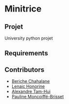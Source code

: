 # Minitrice
## Projet
University python projet
## Requirements
## Contributors
- [Beriche Chahalane](https://github.com/Beriche)
- [Lenaic Honorine](https://github.com/LenaicHnr)
- [Alexandre Tam-Hui](https://github.com/Alextmh)
- [Pauline Moncoiffé-Brisset](https://github.com/paulinebrisset)
